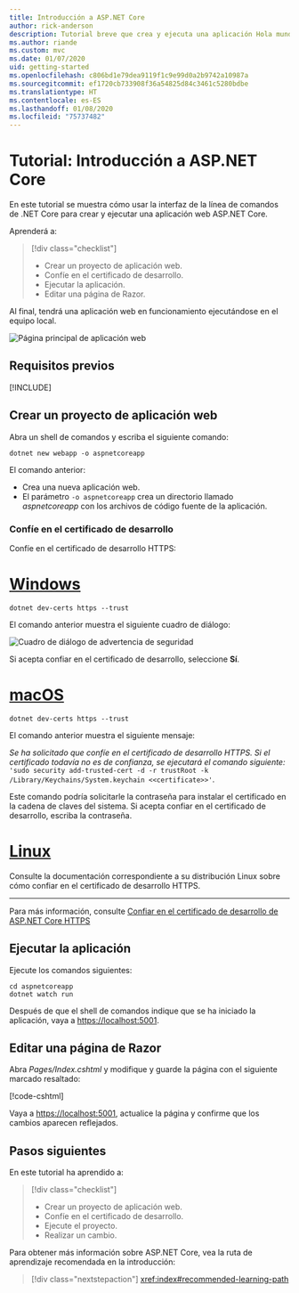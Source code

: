 ```yaml
---
title: Introducción a ASP.NET Core
author: rick-anderson
description: Tutorial breve que crea y ejecuta una aplicación Hola mundo básica mediante ASP.NET Core.
ms.author: riande
ms.custom: mvc
ms.date: 01/07/2020
uid: getting-started
ms.openlocfilehash: c806bd1e79dea9119f1c9e99d0a2b9742a10987a
ms.sourcegitcommit: ef1720cb733908f36a54825d84c3461c5280bdbe
ms.translationtype: HT
ms.contentlocale: es-ES
ms.lasthandoff: 01/08/2020
ms.locfileid: "75737482"
---
```

# <a name="tutorial-get-started-with-aspnet-core"></a>Tutorial: Introducción a ASP.NET Core

En este tutorial se muestra cómo usar la interfaz de la línea de comandos de .NET Core para crear y ejecutar una aplicación web ASP.NET Core.

Aprenderá a:

> [!div class="checklist"]
> * Crear un proyecto de aplicación web.
> * Confíe en el certificado de desarrollo.
> * Ejecutar la aplicación.
> * Editar una página de Razor.

Al final, tendrá una aplicación web en funcionamiento ejecutándose en el equipo local.

![Página principal de aplicación web](_static/home-page.png)

## <a name="prerequisites"></a>Requisitos previos

[!INCLUDE[](~/includes/3.1-SDK.md)]

## <a name="create-a-web-app-project"></a>Crear un proyecto de aplicación web

Abra un shell de comandos y escriba el siguiente comando:

```dotnetcli
dotnet new webapp -o aspnetcoreapp
```

El comando anterior:

* Crea una nueva aplicación web.  
* El parámetro `-o aspnetcoreapp` crea un directorio llamado *aspnetcoreapp* con los archivos de código fuente de la aplicación.

### <a name="trust-the-development-certificate"></a>Confíe en el certificado de desarrollo

Confíe en el certificado de desarrollo HTTPS:

# <a name="windowstabwindows"></a>[Windows](#tab/windows)

```dotnetcli
dotnet dev-certs https --trust
```

El comando anterior muestra el siguiente cuadro de diálogo:

![Cuadro de diálogo de advertencia de seguridad](~/getting-started/_static/cert.png)

Si acepta confiar en el certificado de desarrollo, seleccione **Sí**.

# <a name="macostabmacos"></a>[macOS](#tab/macos)

```dotnetcli
dotnet dev-certs https --trust
```

El comando anterior muestra el siguiente mensaje:

*Se ha solicitado que confíe en el certificado de desarrollo HTTPS. Si el certificado todavía no es de confianza, se ejecutará el comando siguiente:* `'sudo security add-trusted-cert -d -r trustRoot -k /Library/Keychains/System.keychain <<certificate>>'`.

Este comando podría solicitarle la contraseña para instalar el certificado en la cadena de claves del sistema. Si acepta confiar en el certificado de desarrollo, escriba la contraseña.

# <a name="linuxtablinux"></a>[Linux](#tab/linux)

Consulte la documentación correspondiente a su distribución Linux sobre cómo confiar en el certificado de desarrollo HTTPS.

---

Para más información, consulte [Confiar en el certificado de desarrollo de ASP.NET Core HTTPS ](xref:security/enforcing-ssl#trust-the-aspnet-core-https-development-certificate-on-windows-and-macos)

## <a name="run-the-app"></a>Ejecutar la aplicación

Ejecute los comandos siguientes:

```dotnetcli
cd aspnetcoreapp
dotnet watch run
```

Después de que el shell de comandos indique que se ha iniciado la aplicación, vaya a [https://localhost:5001](https://localhost:5001).

## <a name="edit-a-razor-page"></a>Editar una página de Razor

Abra *Pages/Index.cshtml* y modifique y guarde la página con el siguiente marcado resaltado:

[!code-cshtml[](sample/index.cshtml?highlight=9)]

Vaya a [https://localhost:5001](https://localhost:5001), actualice la página y confirme que los cambios aparecen reflejados.

## <a name="next-steps"></a>Pasos siguientes

En este tutorial ha aprendido a:

> [!div class="checklist"]
> * Crear un proyecto de aplicación web.
> * Confíe en el certificado de desarrollo.
> * Ejecute el proyecto.
> * Realizar un cambio.

Para obtener más información sobre ASP.NET Core, vea la ruta de aprendizaje recomendada en la introducción:

> [!div class="nextstepaction"]
> <xref:index#recommended-learning-path>
